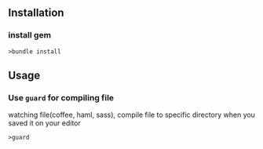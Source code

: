## Installation

### install gem
```console
>bundle install
```

## Usage

### Use `guard` for compiling file
watching file(coffee, haml, sass), compile file to specific directory when you saved it on your editor 
```console
>guard
```
